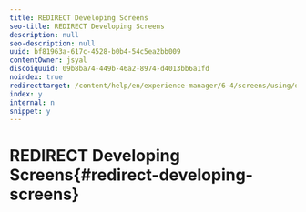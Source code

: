 ```yaml
---
title: REDIRECT Developing Screens
seo-title: REDIRECT Developing Screens
description: null
seo-description: null
uuid: bf81963a-617c-4528-b0b4-54c5ea2bb009
contentOwner: jsyal
discoiquuid: 09b8ba74-449b-46a2-8974-d4013bb6a1fd
noindex: true
redirecttarget: /content/help/en/experience-manager/6-4/screens/using/developing-screens
index: y
internal: n
snippet: y
---
```


# REDIRECT Developing Screens{#redirect-developing-screens}

